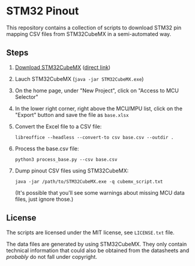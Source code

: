 # STM32 Pinout

This repository contains a collection of scripts to download STM32 pin mapping
CSV files from STM32CubeMX in a semi-automated way.

## Steps

1. [Download STM32CubeMX][stm32cubemx] ([direct link][stm32cubemx-direct])

2. Lauch STM32CubeMX (`java -jar STM32CubeMX.exe`)

3. On the home page, under "New Project", click on "Access to MCU Selector"

4. In the lower right corner, right above the MCU/MPU list, click on the
   "Export" button and save the file as `base.xlsx`

5. Convert the Excel file to a CSV file:

       libreoffice --headless --convert-to csv base.csv --outdir .

6. Process the base.csv file:

       python3 process_base.py --csv base.csv

7. Dump pinout CSV files using STM32CubeMX:

       java -jar /path/to/STM32CubeMX.exe -q cubemx_script.txt

   (It's possible that you'll see some warnings about missing MCU data files,
   just ignore those.)

[stm32cubemx]: https://www.st.com/en/development-tools/stm32cubemx.html#get-software
[stm32cubemx-direct]: https://sw-center.st.com/packs/resource/library/stm32cube_mx_v550.zip

## License

The scripts are licensed under the MIT license, see `LICENSE.txt` file.

The data files are generated by using STM32CubeMX. They only contain technical
information that could also be obtained from the datasheets and *probably* do
not fall under copyright.
